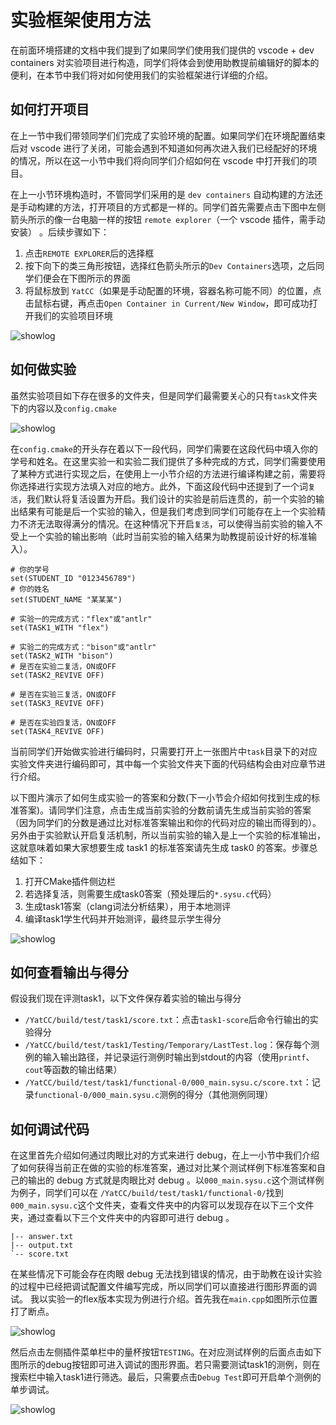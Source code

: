 # 实验框架使用方法
在前面环境搭建的文档中我们提到了如果同学们使用我们提供的 vscode + dev containers 对实验项目进行构造，同学们将体会到使用助教提前编辑好的脚本的便利，在本节中我们将对如何使用我们的实验框架进行详细的介绍。

## 如何打开项目
在上一节中我们带领同学们们完成了实验环境的配置。如果同学们在环境配置结束后对 vscode 进行了关闭，可能会遇到不知道如何再次进入我们已经配好的环境的情况，所以在这一小节中我们将向同学们介绍如何在 vscode 中打开我们的项目。

在上一小节环境构造时，不管同学们采用的是 `dev containers` 自动构建的方法还是手动构建的方法，打开项目的方式都是一样的。同学们首先需要点击下图中左侧箭头所示的像一台电脑一样的按钮 `remote explorer`（一个 vscode 插件，需手动安装） 。后续步骤如下：

1. 点击`REMOTE EXPLORER`后的选择框
2. 按下向下的类三角形按钮，选择红色箭头所示的`Dev Containers`选项，之后同学们便会在下图所示的界面
3. 将鼠标放到 `YatCC`（如果是手动配置的环境，容器名称可能不同）的位置，点击鼠标右键，再点击`Open Container in Current/New Window`，即可成功打开我们的实验项目环境

![showlog](../images/howtoreopendev.png)

## 如何做实验
虽然实验项目如下存在很多的文件夹，但是同学们最需要关心的只有`task`文件夹下的内容以及`config.cmake`

![showlog](../images/howtodolab.png)

在`config.cmake`的开头存在着以下一段代码，同学们需要在这段代码中填入你的学号和姓名。在这里实验一和实验二我们提供了多种完成的方式，同学们需要使用了某种方式进行实现之后，在使用上一小节介绍的方法进行编译构建之前，需要将你选择进行实现方法填入对应的地方。此外，下面这段代码中还提到了一个词`复活`，我们默认将复活设置为开启。我们设计的实验是前后连贯的，前一个实验的输出结果有可能是后一个实验的输入，但是我们考虑到同学们可能存在上一个实验精力不济无法取得满分的情况。在这种情况下开启`复活`，可以使得当前实验的输入不受上一个实验的输出影响（此时当前实验的输入结果为助教提前设计好的标准输入）。

```
# 你的学号
set(STUDENT_ID "0123456789")
# 你的姓名
set(STUDENT_NAME "某某某")

# 实验一的完成方式："flex"或"antlr"
set(TASK1_WITH "flex")

# 实验二的完成方式："bison"或"antlr"
set(TASK2_WITH "bison")
# 是否在实验二复活，ON或OFF
set(TASK2_REVIVE OFF)

# 是否在实验三复活，ON或OFF
set(TASK3_REVIVE OFF)

# 是否在实验四复活，ON或OFF
set(TASK4_REVIVE OFF)
```

当前同学们开始做实验进行编码时，只需要打开上一张图片中`task`目录下的对应实验文件夹进行编码即可，其中每一个实验文件夹下面的代码结构会由对应章节进行介绍。

以下图片演示了如何生成实验一的答案和分数(下一小节会介绍如何找到生成的标准答案)。请同学们注意，点击生成当前实验的分数前请先生成当前实验的答案（因为同学们的分数是通过比对标准答案输出和你的代码对应的输出而得到的）。另外由于实验默认开启复活机制，所以当前实验的输入是上一个实验的标准输出，这就意味着如果大家想要生成 task1 的标准答案请先生成 task0 的答案。步骤总结如下：

1. 打开CMake插件侧边栏
2. 若选择复活，则需要生成task0答案（预处理后的`*.sysu.c`代码）
3. 生成task1答案（clang词法分析结果），用于本地测评
4. 编译task1学生代码并开始测评，最终显示学生得分

![showlog](../images/howtoscorenew.png)

## 如何查看输出与得分

假设我们现在评测task1，以下文件保存着实验的输出与得分

* `/YatCC/build/test/task1/score.txt`：点击`task1-score`后命令行输出的实验得分
* `/YatCC/build/test/task1/Testing/Temporary/LastTest.log`：保存每个测例的输入输出路径，并记录运行测例时输出到stdout的内容（使用`printf`、`cout`等函数的输出结果）
* `/YatCC/build/test/task1/functional-0/000_main.sysu.c/score.txt`：记录`functional-0/000_main.sysu.c`测例的得分（其他测例同理）

## 如何调试代码

在这里首先介绍如何通过肉眼比对的方式来进行 debug，在上一小节中我们介绍了如何获得当前正在做的实验的标准答案，通过对比某个测试样例下标准答案和自己的输出的 debug 方式就是肉眼比对 debug 。以`000_main.sysu.c`这个测试样例为例子，同学们可以在
`/YatCC/build/test/task1/functional-0/`找到`000_main.sysu.c`这个文件夹，查看文件夹中的内容可以发现存在以下三个文件夹，通过查看以下三个文件夹中的内容即可进行 debug 。
```
|-- answer.txt
|-- output.txt
`-- score.txt
```

在某些情况下可能会存在肉眼 debug 无法找到错误的情况，由于助教在设计实验的过程中已经把调试配置文件编写完成，所以同学们可以直接进行图形界面的调试。
我以实验一的flex版本实现为例进行介绍。首先我在`main.cpp`如图所示位置打了断点。

![showlog](../images/maindebug.png)

然后点击左侧插件菜单栏中的量杯按钮`TESTING`。在对应测试样例的后面点击如下图所示的debug按钮即可进入调试的图形界面。若只需要测试task1的测例，则在搜索栏中输入task1进行筛选。最后，只需要点击`Debug Test`即可开启单个测例的单步调试。

![showlog](../images/debugtest.png)